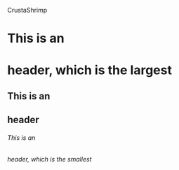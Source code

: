 CrustaShrimp
# This is an <h1> header, which is the largest
## This is an <h2> header
###### This is an <h6> header, which is the smallest
